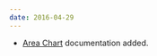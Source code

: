 ```yaml
---
date: 2016-04-29
---
```

<ul>
  <li><a href="{{site.baseurl}}/pattern-library/data-visualization/area-chart/">Area Chart</a> documentation added.</li>
</ul>
